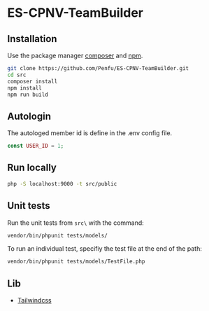 # ES-CPNV-TeamBuilder

## Installation

Use the package manager [composer](https://getcomposer.org/download/) and [npm](https://www.npmjs.com/).

```bash
git clone https://github.com/Penfu/ES-CPNV-TeamBuilder.git
cd src
composer install
npm install
npm run build
```


## Autologin

The autologed member id is define in the .env config file.

```php
const USER_ID = 1;
```

## Run locally

```bash
php -S localhost:9000 -t src/public
```

## Unit tests

Run the unit tests from `src\` with the command:

```bash
vendor/bin/phpunit tests/models/
```

To run an individual test, specifiy the test file at the end of the path:

```bash
vendor/bin/phpunit tests/models/TestFile.php
```

## Lib

- [Tailwindcss](https://tailwindcss.com/)

